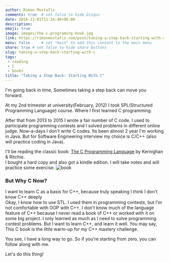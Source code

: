 ```yaml
---
author: Rimon Mostafiz
comments: true	# set false to hide Disqus
date: 2018-11-01T11:34:48+06:00
description:
emoji: true
image: images/the-c-programing-book.jpg
link: https://rimonmostafiz.com/post/taking-a-step-back-starting-with-c
menu: false		# set "main" to add this content to the main menu
share: true	# set false to hide share buttons
slug: taking-a-step-back-starting-with-c
tags:
 - reading
 - C
 - books
title: "Taking a Step Back: Starting With C"
---
```

I'm going back in time, Sometimes taking a step back can move you forward.

At my 2nd trimester at university(February, 2012) I took SPL(Structured Programming Language) course. Where I first learned C programming.

After that from 2013 to 2015 I wrote a fair number of C code. I used to participate programming contests and I solved problems in different online judge. Now-a-days I don't write C codes. Its been almost 2 year I'm working in Java. But for Software Engineering interview my choice is C/C++ (also will practice coding in Java).

I'll be reading the classic book: [The C Programming Language](https://www.amazon.com/Programming-Language-Brian-W-Kernighan/dp/0131103628) by Kernighan & Ritchie.<br>
I bought a hard copy and also got a kindle edition. I will take notes and will practice some exercise.
![book](/images/the-c-prgoraming-language-book-and-kindle.jpg)

### But Why C Now?
I want to learn C as a basis for C++, because truly speaking I think I don't know C++ deeply<br>
Okay, I know how to use STL. I used them in programming contests, but I'm not comfortable with OOP with C++. I don't know much of the language feature of C++ because I never read a book of C++ or worked with it on some big project. I only learned as much as I need to solve programming contest problems. But I want to learn C++, and learn it well. You may say, This C book is the little warm-up for my C++ mastery challenge.

You see, I have a long way to go. So if you're starting from zero, you can follow along with me.

Let's do this thing!
